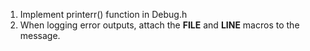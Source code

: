 1. Implement printerr() function in Debug.h
2. When logging error outputs, attach the __FILE__ and __LINE__ macros to the message.